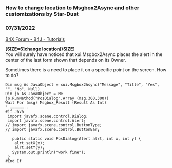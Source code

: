 ### How to change location to Msgbox2Async and other customizations by Star-Dust
### 07/31/2022
[B4X Forum - B4J - Tutorials](https://www.b4x.com/android/forum/threads/141939/)

**[SIZE=6]change location[/SIZE]**  
You will surely have noticed that xui.Msgbox2Async places the alert in the center of the last form shown that depends on its Owner.  
  
Sometimes there is a need to place it on a specific point on the screen. How to do?  
  

```B4X
Dim msg As JavaObject = xui.Msgbox2Async("Message", "Title", "Yes", "", "No", Null)  
Dim jo As JavaObject = Me  
jo.RunMethod("PosDialog",Array (msg,300,300))  
Wait For (msg) Msgbox_Result (Result As Int)  
' ………………..  
#if Java  
 import javafx.scene.control.Dialog;  
 import javafx.scene.control.Alert;  
// import javafx.scene.control.ButtonType;  
// import javafx.scene.control.ButtonBar;  
   
   public static void PosDialog(Alert alrt, int x, int y) {  
    alrt.setX(x);  
    alrt.setY(y);  
   System.out.println("work fine");  
 }  
#End If
```